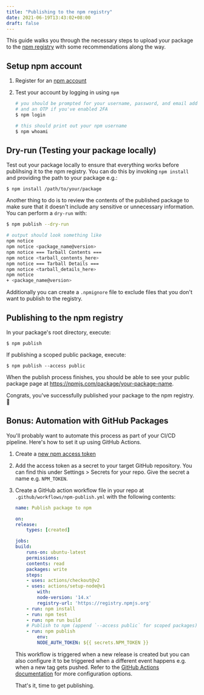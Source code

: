 ```yaml
---
title: "Publishing to the npm registry"
date: 2021-06-19T13:43:02+08:00
draft: false
---
```


This guide walks you through the necessary steps to upload your package to the
[npm registry](https://npmjs.com) with some recommendations along the way.

## Setup npm account

1. Register for an [npm account](https://npmjs.com/signup)

2. Test your account by logging in using `npm`  

   ```sh
   # you should be prompted for your username, password, and email address
   # and an OTP if you've enabled 2FA
   $ npm login
   
   # this should print out your npm username
   $ npm whoami
   ```

## Dry-run (Testing your package locally) 

Test out your package locally to ensure that everything works before publihsing
it to the npm registry. You can do this by invoking `npm install` and providing
the path to your package e.g.:

`$ npm install /path/to/your/package`

Another thing to do is to review the contents of the published package to make
sure that it doesn't include any sensitive or unnecessary information. You can
perform a `dry-run` with:

```sh
$ npm publish --dry-run

# output should look something like
npm notice 
npm notice <package_name@version>
npm notice === Tarball Contents === 
npm notice <tarball_contents_here>
npm notice === Tarball Details === 
npm notice <tarball_details_here>
npm notice 
+ <package_name@version>
```

Additionally you can create a `.npmignore` file to exclude files that you don't
want to publish to the registry.

## Publishing to the npm registry

In your package's root directory, execute:

`$ npm publish`

If publishing a scoped public package, execute:

`$ npm publish --access public`

When the publish process finishes, you should be able to see your public
package page at https://npmjs.com/package/your-package-name.

Congrats, you've successfully published your package to the npm registry. :tada:

## Bonus: Automation with GitHub Packages

You'll probably want to automate this process as part of your CI/CD pipeline.
Here's how to set it up using GitHub Actions.

1. Create a [new npm access token](https://docs.npmjs.com/creating-and-viewing-access-tokens)

2. Add the access token as a secret to your target GitHub repository. You can
find this under Settings > Secrets for your repo. Give the secret a name e.g.
`NPM_TOKEN`.

3. Create a GitHub action workflow file in your repo at
`.github/workflows/npm-publish.yml` with the following contents:

    ```yaml
    name: Publish package to npm

    on:
    release:
        types: [created]
    
    jobs:
    build:
        runs-on: ubuntu-latest
        permissions:
        contents: read
        packages: write
        steps:
        - uses: actions/checkout@v2
        - uses: actions/setup-node@v1
            with:
            node-version: '14.x'
            registry-url: 'https://registry.npmjs.org'
        - run: npm install
        - run: npm test
        - run: npm run build
        # Publish to npm (append `--access public` for scoped packages)
        - run: npm publish
            env:
            NODE_AUTH_TOKEN: ${{ secrets.NPM_TOKEN }}
    ```

    This workflow is triggered when a new release is created but you can also
    configure it to be triggered when a different event happens e.g. when a
    new tag gets pushed. Refer to the [GitHub Actions documentation](https://docs.github.com/en/actions) 
    for more configuration options.

    That's it, time to get publishing.
